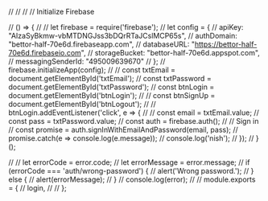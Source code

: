 //
//
// // Initialize Firebase

// () => {
//
//     let firebase = require('firebase');
//     let config = {
//       apiKey: "AIzaSyBkmw-vbMTDNGJss3bDQrRTaJCslMCP65s",
//       authDomain: "bettor-half-70e6d.firebaseapp.com",
//       databaseURL: "https://bettor-half-70e6d.firebaseio.com",
//       storageBucket: "bettor-half-70e6d.appspot.com",
//       messagingSenderId: "495009639670"
//     };
//     firebase.initializeApp(config);
//
//     const txtEmail = document.getElementById('txtEmail');
//     const txtPassword = document.getElementById('txtPassword');
//     const btnLogin = document.getElementById('btnLogin');
//     // const btnSignUp = document.getElementById('btnLogout');
//
//     btnLogin.addEventListener('click', e => {
//
//           const email = txtEmail.value;
//           const pass = txtPassword.value;
//           const auth = firebase.auth();
//           // Sign in
//           const promise = auth.signInWithEmailAndPassword(email, pass);
//           promise.catch(e => console.log(e.message));
//           console.log('nish');
//       });
//     }();



 //
 // let errorCode = error.code;
 // let errorMessage = error.message;
 // if (errorCode === 'auth/wrong-password') {
 //   alert('Wrong password.');
 // } else {
 //   alert(errorMessage);
 // }
 // console.log(error);
//
//  module.exports = {
//   login,
//
// };

